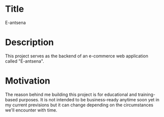 # Title
E-antsena

# Description
This project serves as the backend of an e-commerce web application called "E-antsena".

# Motivation
The reason behind me building this project is for educational and training-based purposes. It is not intended to be business-ready anytime soon yet in my current previsions but it can change depending on the circumstances we'll encounter with time.